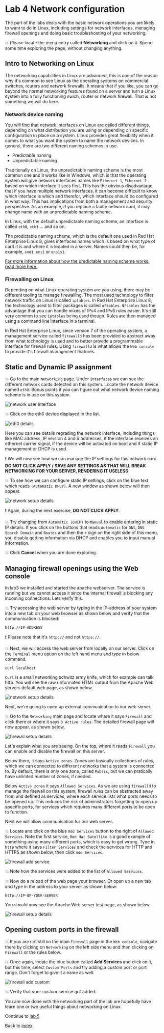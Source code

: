 # Lab 4 Network configuration

The part of the labs deals with the basic network operations you are likely to want to do in Linux, including settings for network interfaces, managing firewall openings and doing basic troubleshooting of your networking. 

:boom: Please locate the menu entry called **Networking** and click on it. Spend some time exploring the page, without changing anything.

## Intro to Networking on Linux

The networking capabilities in Linux are advanced, this is one of the reason why it's common to see Linux as the operating systems on commercial switches, routers and network firewalls. It means that if you like, you can go beyond the normal networking features found on a server and turn a Linux system into a fully functioning swich, router or network firewall. That is not something we will do here.

### Network device naming

You will find that network interfaces on Linux are called different things, depending on what distribution you are using or depending on specific configuration in place on a system. Linux provides great flexibility when it comes to what you want the system to name the network devices. In general, there are two different naming schemes in use.

* Predictable naming
* Unpredictable naming

Traditionally on Linux, the unpredictable naming scheme is the most common one and it works like in Windows, which is that the operating system will give network interfaces names like ```Ethernet 1```, ```Ethernet 2``` based on which interface it sees first. This has the obvious disadvantage that if you have multiple network interfaces, it can become difficult to know which interface is which and therefor, which interface should be configured in what way. This has implications from both a management and security perspective. As an example, if you replace a faulty network card, it may change name with an unpredictable naming scheme.

In Linux, with the default unpredictable naming scheme, an interface is called ```eth0```, ```eth1``` ... and so on.

The predictable naming scheme, which is the default one used in Red Hat Enterprise Linux 8, gives interfaces names which is based on what type of card it is and where it is located in a server. Names could then be, for example, ```eno1```, ```ens1``` or ```enp1s1```.

[For more information about how the predictable naming scheme works, read more here.](https://access.redhat.com/documentation/en-us/red_hat_enterprise_linux/8/html/configuring_and_managing_networking/consistent-network-interface-device-naming_configuring-and-managing-networking "Red Hat Enterprise Linux 8 documentation page")  

### Firewalling on Linux
Depending on what Linux operating system are you using, there may be different tooling to manage firewalling. The most used technology to filter network traffic on Linux is called ```iptables```. In Red Hat Enterprise Linux 8, the technology used to filter packages is called ```nftables```. ```Nftables``` has the advantage that you can handle mixes of IPv4 and IPv6 rules easier. It's still very common to see ```iptables``` being used though. Rules are then managed using a command line interface in a terminal.

In Red Hat Enterprise Linux, since version 7 of the operating system, a management service called ```firewalld``` has been provided to abstract away from what technology is used and to better provide a programmable interface for firewall rules. Using ```firewalld``` is what allows the ```Web console``` to provide it's firewall management features.

## Static and Dynamic IP assignment

:boom: Go to the main ```Networking``` page. Under ```Interfaces``` we can see the different network cards detected on this system. Locate the network device named ```eth0```. Bonus points if you can figure out what network device naming scheme is in use on this system.

![network user interface](images/interface_networking.png)

:boom: Click on the eth0 device displayed in the list.

![eth0 details](images/interface_eth0details.png)

Here you can see details regrading the network interface, including things like MAC address, IP version 4 and 6 addresses, if the interface receives an ethernet carrier signal, if the device will be activated on boot and if static IP management or DHCP is used. 

:exclamation: We will now see how we can manage the IP settings for this network card. **DO NOT CLICK APPLY / SAVE ANY SETTINGS AS THAT WILL BREAK NETWORKING FOR YOUR SERVER, RENDERING IT USELESS**

:boom: To see how we can configure static IP settings, click on the blue text which reads ```(Automatic DHCP)```. A new window as shown below will then appear. 

![network setup details](images/interface_changedhcp.png)

:exclamation: Again, during the next exercise, **DO NOT CLICK APPLY**.

:boom: Try changing from ```Automatic (DHCP)``` to ```Manual``` to enable entering in static IP details. If you click on the buttons that reads ```Automatic``` for ```DNS```, ```DNS Search Domain``` and ```Routes``` and then the ```+``` sign on the right side of this menu, you disable getting information via DHCP and enables you to input manual information. 

:boom: Click **Cancel** when you are done exploring.

## Managing firewall openings using the Web console

In lab3 we installed and started the apache webserver. The service is running but we cannot access it since the internal firewall is blocking any incoming connections. Lets verify this.


:boom: Try accessing the web server by typing in the IP-address of your system into a new tab on your web browser as shown below and verify that the communication is blocked:

```
http://IP-ADDRESS
```

:exclamation: Please note that it's ```http://``` and not ```https://```.

 :boom: Next, we will access the web server from locally on our server. Click on the ```Terminal``` menu option on the left hand menu and type in below command.

```
curl localhost
```

```Curl``` is a small networking schwitz army knife, which for example can talk http. You will see the raw unformated HTML output from the Apache Web servers default web page, as shown below.

![network setup details](images/curl_output.png)

Next, we're going to open up external communication to our web server.

:boom: Go to the ```Networking``` main page and locate where it says ```Firewall``` and click there or where it says ```3 Active rules```. The detailed firewall page will now appear, as shown below.

![firewall setup details](images/interface_firewalld.png)

Let's explain what you are seeing. On the top, where it reads ```Firewall``` you can enable and disable the firewall on this server.

Below there, it says ```Active zones```. Zones are basically collections of rules, which we can connected to different networks that a system is connected to. By default, there is only one zone, called ```Public```, but we can pratically have unlimted number of zones, if needed.

Below ```Active zones``` it says ```Allowed Services```. As we are using ```firewalld``` to manage the firewall on this system, firewall rules can be abstracted away from and defined as services, where each service lists what ports needs to be opened up. This reduces the risk of administrators forgetting to open up specific ports, for services which requires many different ports to be open to function.

Next we will allow communication for our web server.

:boom: Locate and click on the blue ```Add Services``` button to the right of ```Allowed Services```. Note the first service, ```Red Hat Satellite 6``` a good example of something using many different ports, which is easy to get wrong. Type in ```http``` where it says ```Filter Services``` and check the services for HTTP and HTTPS as shown below, then click ```Add Services```.

![firewall add service](images/interface_fwaddservice.png)

:boom: Note how the services were added to the list of ```Allowed Services```.

:boom: Now do a reload of the web page your browser. Or open up a new tab and type in the address to your server as shown below:

```
http://IP-OF-YOUR-SERVER
```

You should now see the Apache Web server test page, as shown below.

![firewall setup details](images/httpd_testpage.png)

## Opening custom ports in the firewall

:boom: If you are not still on the main ```Firewall``` page in the ```Web console```, navigate there by clicking on ```Networking``` on the left side menu and then clicking on ```Firewall``` or the rules below.

:boom: Once again, locate the blue button called **Add Services** and click on it, but this time, select ```Custom Ports``` and try adding a custom port or port range. Don't forget to give it a name as well.

![firewall add custom](images/interface_fwcustom.png)

:boom: Verify that your custom service got added.

You are now done with the networking part of the lab are hopefully have learn one or two useful things about networking on Linux.

Continue to [lab 5](lab5.md)

Back to [index](thews.md)